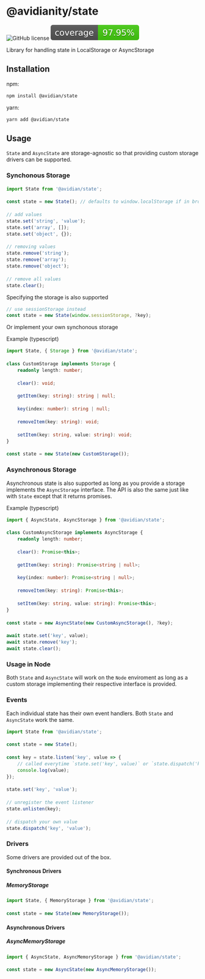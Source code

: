 # @avidianity/state

![GitHub license](https://img.shields.io/badge/license-MIT-blue.svg) ![coverage](coverage/badges/lines.svg)

Library for handling state in LocalStorage or AsyncStorage

## Installation

npm:

```bash
npm install @avidian/state
```

yarn:

```bash
yarn add @avidian/state
```

## Usage

`State` and `AsyncState` are storage-agnostic so that providing custom storage drivers can be supported.

### Synchonous Storage

```javascript
import State from '@avidian/state';

const state = new State(); // defaults to window.localStorage if in browser

// add values
state.set('string', 'value');
state.set('array', []);
state.set('object', {});

// removing values
state.remove('string');
state.remove('array');
state.remove('object');

// remove all values
state.clear();
```

Specifying the storage is also supported

```javascript
// use sessionStorage instead
const state = new State(window.sessionStorage, ?key);
```

Or implement your own synchonous storage

Example (typescript)

```typescript
import State, { Storage } from '@avidian/state';

class CustomStorage implements Storage {
    readonly length: number;
    
    clear(): void;
    
    getItem(key: string): string | null;
    
    key(index: number): string | null;
    
    removeItem(key: string): void;
    
    setItem(key: string, value: string): void;
}

const state = new State(new CustomStorage());
```

### Asynchronous Storage

Asynchronous state is also supported as long as you provide a storage implements the `AsyncStorage` interface.
The API is also the same just like with `State` except that it returns promises.

Example (typescript)

```typescript
import { AsyncState, AsyncStorage } from '@avidian/state';

class CustomAsyncStorage implements AsyncStorage {
    readonly length: number;
    
    clear(): Promise<this>;
    
    getItem(key: string): Promise<string | null>;
    
    key(index: number): Promise<string | null>;
    
    removeItem(key: string): Promise<this>;
    
    setItem(key: string, value: string): Promise<this>;
}

const state = new AsyncState(new CustomAsyncStorage(), ?key);

await state.set('key', value);
await state.remove('key');
await state.clear();
```

### Usage in Node

Both `State` and `AsyncState` will work on the `Node` enviroment as long as a custom storage implementing their respective interface is provided.

### Events

Each individual state has their own event handlers.
Both `State` and `AsyncState` work the same.

```typescript
import State from '@avidian/state';

const state = new State();

const key = state.listen('key', value => {
    // called everytime `state.set('key', value)` or `state.dispatch('key', value) is called
    console.log(value);
});

state.set('key', 'value');

// unregister the event listener
state.unlisten(key);

// dispatch your own value
state.dispatch('key', 'value');
```

### Drivers

Some drivers are provided out of the box.

#### Synchronous Drivers

##### MemoryStorage

```typescript
import State, { MemoryStorage } from '@avidian/state';

const state = new State(new MemoryStorage());
```

#### Asynchronous Drivers

##### AsyncMemoryStorage

```typescript
import { AsyncState, AsyncMemoryStorage } from '@avidian/state';

const state = new AsyncState(new AsyncMemoryStorage());
```
